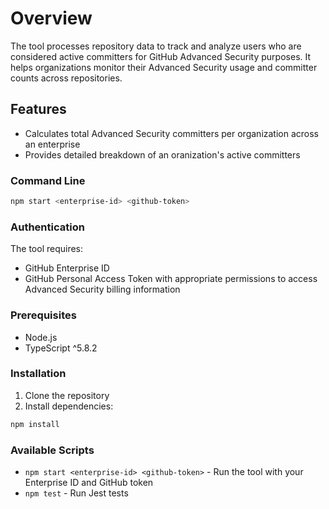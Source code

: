# Overview

The tool processes repository data to track and analyze users who are considered active committers for GitHub Advanced Security purposes. It helps organizations monitor their Advanced Security usage and committer counts across repositories.

## Features

- Calculates total Advanced Security committers per organization across an enterprise
- Provides detailed breakdown of an oranization's active committers


### Command Line
```bash
npm start <enterprise-id> <github-token>
```

### Authentication

The tool requires:
- GitHub Enterprise ID
- GitHub Personal Access Token with appropriate permissions to access Advanced Security billing information

### Prerequisites

- Node.js
- TypeScript ^5.8.2

### Installation

1. Clone the repository
2. Install dependencies:
```bash
npm install
```

### Available Scripts

- `npm start <enterprise-id> <github-token>` - Run the tool with your Enterprise ID and GitHub token
- `npm test` - Run Jest tests
